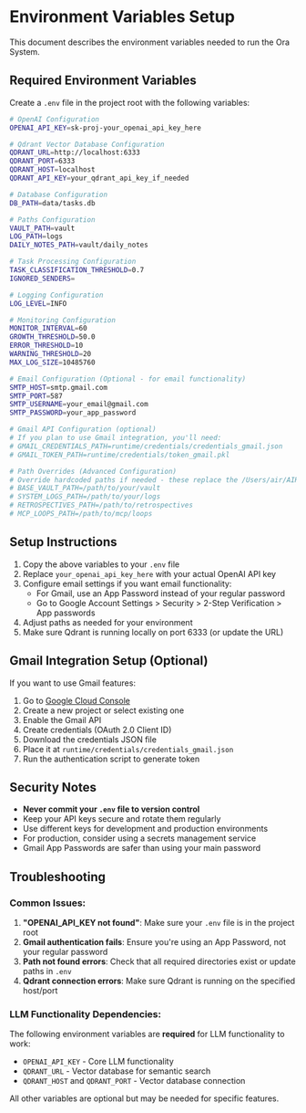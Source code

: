 # Environment Variables Setup

This document describes the environment variables needed to run the Ora System.

## Required Environment Variables

Create a `.env` file in the project root with the following variables:

```bash
# OpenAI Configuration
OPENAI_API_KEY=sk-proj-your_openai_api_key_here

# Qdrant Vector Database Configuration  
QDRANT_URL=http://localhost:6333
QDRANT_PORT=6333
QDRANT_HOST=localhost
QDRANT_API_KEY=your_qdrant_api_key_if_needed

# Database Configuration
DB_PATH=data/tasks.db

# Paths Configuration
VAULT_PATH=vault
LOG_PATH=logs
DAILY_NOTES_PATH=vault/daily_notes

# Task Processing Configuration
TASK_CLASSIFICATION_THRESHOLD=0.7
IGNORED_SENDERS=

# Logging Configuration
LOG_LEVEL=INFO

# Monitoring Configuration  
MONITOR_INTERVAL=60
GROWTH_THRESHOLD=50.0
ERROR_THRESHOLD=10
WARNING_THRESHOLD=20
MAX_LOG_SIZE=10485760

# Email Configuration (Optional - for email functionality)
SMTP_HOST=smtp.gmail.com
SMTP_PORT=587
SMTP_USERNAME=your_email@gmail.com
SMTP_PASSWORD=your_app_password

# Gmail API Configuration (optional)
# If you plan to use Gmail integration, you'll need:
# GMAIL_CREDENTIALS_PATH=runtime/credentials/credentials_gmail.json
# GMAIL_TOKEN_PATH=runtime/credentials/token_gmail.pkl

# Path Overrides (Advanced Configuration)
# Override hardcoded paths if needed - these replace the /Users/air/AIR01/ paths
# BASE_VAULT_PATH=/path/to/your/vault
# SYSTEM_LOGS_PATH=/path/to/your/logs
# RETROSPECTIVES_PATH=/path/to/retrospectives
# MCP_LOOPS_PATH=/path/to/mcp/loops
```

## Setup Instructions

1. Copy the above variables to your `.env` file
2. Replace `your_openai_api_key_here` with your actual OpenAI API key
3. Configure email settings if you want email functionality:
   - For Gmail, use an App Password instead of your regular password
   - Go to Google Account Settings > Security > 2-Step Verification > App passwords
4. Adjust paths as needed for your environment
5. Make sure Qdrant is running locally on port 6333 (or update the URL)

## Gmail Integration Setup (Optional)

If you want to use Gmail features:

1. Go to [Google Cloud Console](https://console.cloud.google.com/)
2. Create a new project or select existing one
3. Enable the Gmail API
4. Create credentials (OAuth 2.0 Client ID)
5. Download the credentials JSON file
6. Place it at `runtime/credentials/credentials_gmail.json`
7. Run the authentication script to generate token

## Security Notes

- **Never commit your `.env` file to version control**
- Keep your API keys secure and rotate them regularly
- Use different keys for development and production environments
- For production, consider using a secrets management service
- Gmail App Passwords are safer than using your main password

## Troubleshooting

### Common Issues:
1. **"OPENAI_API_KEY not found"**: Make sure your `.env` file is in the project root
2. **Gmail authentication fails**: Ensure you're using an App Password, not your regular password
3. **Path not found errors**: Check that all required directories exist or update paths in `.env`
4. **Qdrant connection errors**: Make sure Qdrant is running on the specified host/port

### LLM Functionality Dependencies:
The following environment variables are **required** for LLM functionality to work:
- `OPENAI_API_KEY` - Core LLM functionality
- `QDRANT_URL` - Vector database for semantic search
- `QDRANT_HOST` and `QDRANT_PORT` - Vector database connection

All other variables are optional but may be needed for specific features. 